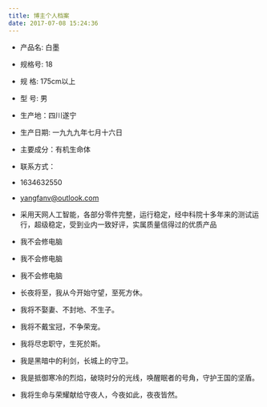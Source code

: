 ```yaml
---
title: 博主个人档案
date: 2017-07-08 15:24:36
---
```




- 产品名: 白墨
- 规格号: 18
- 规  格: 175cm以上
- 型  号: 男
- 生产地：四川遂宁
- 生产日期: 一九九九年七月十六日
- 主要成分：有机生命体
- 联系方式：
- <i class="fa fa-qq" aria-hidden="true"></i> 1634632550
- <i class="fa fa-envelope" aria-hidden="true"></i> yangfanv@outlook.com
          

- 采用天网人工智能，各部分零件完整，运行稳定，经中科院十多年来的测试运行，超级稳定，受到业内一致好评，实属质量信得过的优质产品


- 我不会修电脑
- 我不会修电脑
- 我不会修电脑

- 长夜将至，我从今开始守望，至死方休。
- 我将不娶妻、不封地、不生子。
- 我将不戴宝冠，不争荣宠。
- 我将尽忠职守，生死於斯。
- 我是黑暗中的利剑，长城上的守卫。
- 我是抵御寒冷的烈焰，破晓时分的光线，唤醒眠者的号角，守护王国的坚盾。
- 我将生命与荣耀献给守夜人，今夜如此，夜夜皆然。
